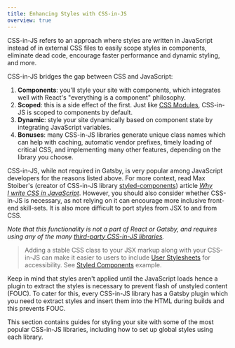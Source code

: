 ```yaml
---
title: Enhancing Styles with CSS-in-JS
overview: true
---
```


CSS-in-JS refers to an approach where styles are written in JavaScript instead of in external CSS files to easily scope styles in components, eliminate dead code, encourage faster performance and dynamic styling, and more.

CSS-in-JS bridges the gap between CSS and JavaScript:

1.  **Components**: you'll style your site with components, which integrates well with React's "everything is a component" philosophy.
2.  **Scoped**: this is a side effect of the first. Just like [CSS Modules](/docs/css-modules/), CSS-in-JS is scoped to components by default.
3.  **Dynamic**: style your site dynamically based on component state by integrating JavaScript variables.
4.  **Bonuses**: many CSS-in-JS libraries generate unique class names which can help with caching, automatic vendor prefixes, timely loading of critical CSS, and implementing many other features, depending on the library you choose.

CSS-in-JS, while not required in Gatsby, is very popular among JavaScript developers for the reasons listed above. For more context, read Max Stoiber's (creator of CSS-in-JS library [styled-components](/docs/styled-components/)) article [_Why I write CSS in JavaScript_](https://mxstbr.com/thoughts/css-in-js/). However, you should also consider whether CSS-in-JS is necessary, as not relying on it can encourage more inclusive front-end skill-sets. It is also more difficult to port styles from JSX to and from CSS.

_Note that this functionality is not a part of React or Gatsby, and requires using any of the many [third-party CSS-in-JS libraries](https://github.com/MicheleBertoli/css-in-js#css-in-js)._

> Adding a stable CSS class to your JSX markup along with your CSS-in-JS can make it easier to users to include [User Stylesheets](https://www.viget.com/articles/inline-styles-user-style-sheets-and-accessibility/) for accessibility. See [Styled Components](/docs/styled-components#enabling-user-stylesheets-with-a-stable-class-name) example.

Keep in mind that styles aren't applied until the JavaScript loads hence a plugin to extract the styles is necessary to prevent flash of unstyled content (FOUC). To cater for this, every CSS-in-JS library has a Gatsby plugin which you need to extract styles and insert them into the HTML during builds and this prevents FOUC.

This section contains guides for styling your site with some of the most popular CSS-in-JS libraries, including how to set up global styles using each library.

<GuideList slug={props.slug} />
